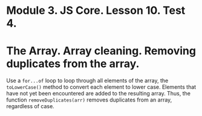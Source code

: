 # Module 3. JS Core. Lesson 10. Test 4.

# The Array. Array cleaning. Removing duplicates from the array.

Use a `for...of` loop to loop through all elements of the array, the `toLowerCase()` method to convert each element to lower case. Elements that have not yet been encountered are added to the resulting array. Thus, the function `removeDuplicates(arr)` removes duplicates from an array, regardless of case.
